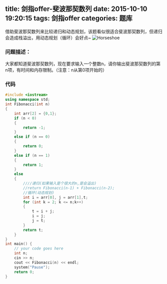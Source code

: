 title: 剑指offer-斐波那契数列
date: 2015-10-10 19:20:15
tags: 剑指offer
categories: 题库
---
借助斐波那契数列来比较递归和动态规划，该题看似很适合斐波那契数列，但递归会造成栈溢出，用动态规划（循环）会好点~
![Horseshoe](http://7xn88r.com1.z0.glb.clouddn.com/Horseshoe%20Bend,%20U.S..jpg)
<!--more-->
### 问题描述：
大家都知道斐波那契数列，现在要求输入一个整数n，请你输出斐波那契数列的第n项，有时间和内存限制。（注意：n从第0项开始的）
### 代码
```cpp
#include <iostream>
using namespace std;
int Fibonacci(int n) 
{
	int arr[2] = {0,1};
	if (n < 0)
	{
		return -1;
	}
	else if (n == 0) 
	{
		return 0;
	}
	else if (n == 1) 
	{
		return 1;
	}
	else
	{
		////递归(如果输入是个很大的n,是会溢出)
		//return Fibonacci(n-1) + Fibonacci(n-2);
		//循环(动态规划)
		int i = arr[0], j = arr[1],t;
		for (int k = 2; k <= n;k++)
		{
			t = i + j;
			i = j;
			j = t;
		}
		return t;
	}
}
int main() {
	// your code goes here
	int n;
	cin >> n;
	cout << Fibonacci(n) << endl;
	system("Pause");
	return 0;
}
```